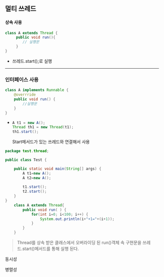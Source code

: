## 멀티 쓰레드

#### 상속 사용

```java
class A extends Thread {
	 public void run(){
	 	// 실행문
	 }
}
```

- 쓰레드.start();로 실행

---

### 인터페이스 사용

```java
class A implements Runnable {
	@overrride
	public void run() {
		//실행문
	}
}
```

- ```java
  A t1 = new A();
  Thread th1 = new Thread(t1);
  th1.start();
  ```

  Start메서드가 있는 쓰레드와 연결해서 사용



```java
package test.thread;

public class Test {

	public static void main(String[] args) {
		A t1=new A();
		A t2=new A();
		
		t1.start();
		t2.start();
	}
}	
	class A extends Thread{
		public void run( ) {
			for(int i=0; i<100; i++) {
				System.out.println(i+"+1="+(i+1));
			}
		}
	}
```

>  Thread를 상속 받은 클래스에서 오버라이딩 된 run()객체 속 구현문을  쓰레드.start()메서드를 통해 실행 된다.



동시성



병렬성